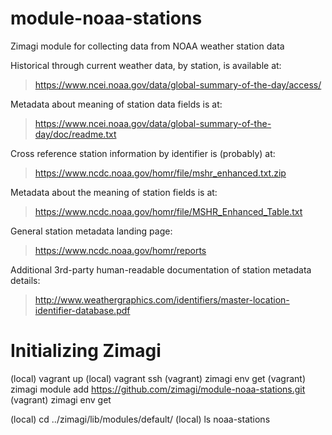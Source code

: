 # module-noaa-stations
Zimagi module for collecting data from NOAA weather station data

Historical through current weather data, by station, is available at:

> https://www.ncei.noaa.gov/data/global-summary-of-the-day/access/

Metadata about meaning of station data fields is at:

> https://www.ncei.noaa.gov/data/global-summary-of-the-day/doc/readme.txt

Cross reference station information by identifier is (probably) at:

> https://www.ncdc.noaa.gov/homr/file/mshr_enhanced.txt.zip

Metadata about the meaning of station fields is at:

> https://www.ncdc.noaa.gov/homr/file/MSHR_Enhanced_Table.txt

General station metadata landing page:

> https://www.ncdc.noaa.gov/homr/reports

Additional 3rd-party human-readable documentation of station metadata details:

> http://www.weathergraphics.com/identifiers/master-location-identifier-database.pdf

# Initializing Zimagi

(local) vagrant up
(local) vagrant ssh
(vagrant) zimagi env get
(vagrant) zimagi module add https://github.com/zimagi/module-noaa-stations.git
(vagrant) zimagi env get

(local) cd ../zimagi/lib/modules/default/
(local) ls noaa-stations


